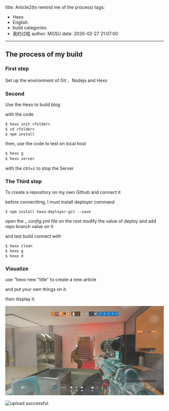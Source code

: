 title: Article2(to remind me of the process)
tags:
  - Hexo
  - English
  - build
categories:
  - 我的过程
author: MGSU
date: 2020-02-27 21:07:00
---
## The process of my build

### First step 
Set up the environment of Git 、Nodejs and Hexo

### Second 


<!--more-->
Use the Hexo to build blog

with the code 
```
$ hexo init <folder>
$ cd <folder>
$ npm install
```


then, use the code to test on local host
```bash h
$ hexo g
$ hexo server
```

with the ctrl+c to stop the Server

### The Third step
To create a repository on my own Github and connect it

before connectting, I must install deployer command


```
$ npm install hexo-deployer-git --save
```

open the _ _config.yml_ file on the root
modify the value of deploy and add repo branch value on it

and last build connect with

```
$ hexo clean
$ hexo g
$ hexo d
```

### Visualize

use "hexo new "title" to create a new article

and put your own things on it.

then display it.

![Alt Text](../Image.jpg)


![upload successful](/images/pasted-2.png)
<!--more-->